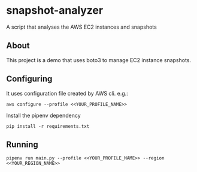 # snapshot-analyzer
A script that analyses the AWS EC2 instances and snapshots

## About

This project is a demo that uses boto3 to manage EC2 instance snapshots.

## Configuring

It uses configuration file created by AWS cli. e.g.:

`aws configure --profile <<YOUR_PROFILE_NAME>>`

Install the pipenv dependency

`pip install -r requirements.txt`


## Running

`pipenv run main.py --profile <<YOUR_PROFILE_NAME>> --region <<YOUR_REGION_NAME>>`